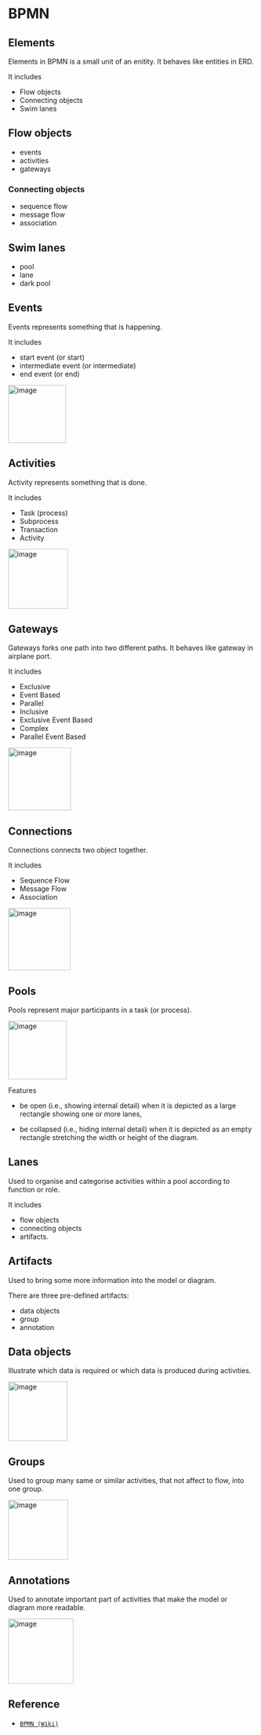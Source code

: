 # BPMN
## Elements
Elements in BPMN is a small unit of an enitity. It behaves like entities in ERD.

It includes 

+ Flow objects
+ Connecting objects
+ Swim lanes
  
## Flow objects
+ events
+ activities
+ gateways

### Connecting objects
+ sequence flow
+ message flow
+ association

## Swim lanes
+ pool
+ lane
+ dark pool

## Events
Events represents something that is happening.

It includes

+ start event (or start)
+ intermediate event (or intermediate)
+ end event (or end)

<img width="118" alt="image" src="https://github.com/user-attachments/assets/584f639a-fe0d-4e84-abc5-f3fbe60b21f8" />

## Activities
Activity represents something that is done.

It includes

+ Task (process)
+ Subprocess
+ Transaction
+ Activity

<img width="122" alt="image" src="https://github.com/user-attachments/assets/062c2251-c4d8-4081-8380-7a311489f678" />

## Gateways
Gateways forks one path into two different paths. It behaves like gateway in airplane port.

It includes

+ Exclusive
+ Event Based
+ Parallel
+ Inclusive
+ Exclusive Event Based
+ Complex
+ Parallel Event Based

<img width="128" alt="image" src="https://github.com/user-attachments/assets/5cf232f6-70e3-4db5-8e40-72480f493369" />

## Connections
Connections connects two object together.

It includes

+ Sequence Flow
+ Message Flow
+ Association

<img width="127" alt="image" src="https://github.com/user-attachments/assets/e5f2f8de-91cc-4994-a494-a77b284c8fff" />

## Pools
Pools represent major participants in a task (or process).

<img width="119" alt="image" src="https://github.com/user-attachments/assets/2df6b9b3-32ae-4357-8a72-e977f588b48c" />

Features
 
+ be open (i.e., showing internal detail) when it is depicted as a large rectangle showing one or more lanes,

+ be collapsed (i.e., hiding internal detail) when it is depicted as an empty rectangle stretching the width or height of the diagram.

## Lanes
Used to organise and categorise activities within a pool according to function or role.

It includes

+ flow objects
+ connecting objects
+ artifacts.

## Artifacts
Used to bring some more information into the model or diagram.

There are three pre-defined artifacts:

+ data objects
+ group
+ annotation

## Data objects
Illustrate which data is required or which data is produced during activities.

<img width="121" alt="image" src="https://github.com/user-attachments/assets/ad42092b-8eaa-4a5e-a83c-2d32c5a9ae5f" />

## Groups
Used to group many same or similar activities, that not affect to flow, into one group.

<img width="122" alt="image" src="https://github.com/user-attachments/assets/ddef269d-1640-4bce-9763-bdfbb8992700" />

## Annotations
Used to annotate important part of activities that make the model or diagram more readable.

<img width="133" alt="image" src="https://github.com/user-attachments/assets/eb652dcd-37d2-47a0-a4c6-be5e0b1fd640" />

## Reference
+ [`BPMN (Wiki)`](https://en.wikipedia.org/wiki/Business_Process_Model_and_Notation)
